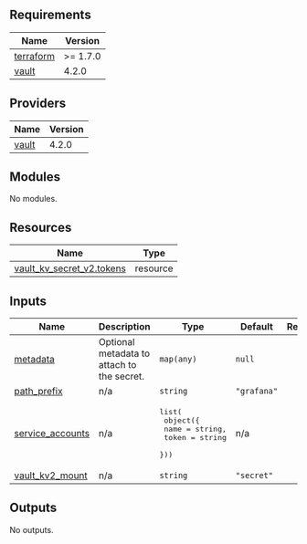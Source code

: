 <!-- BEGIN_TF_DOCS -->
## Requirements

| Name | Version |
|------|---------|
| <a name="requirement_terraform"></a> [terraform](#requirement\_terraform) | >= 1.7.0 |
| <a name="requirement_vault"></a> [vault](#requirement\_vault) | 4.2.0 |

## Providers

| Name | Version |
|------|---------|
| <a name="provider_vault"></a> [vault](#provider\_vault) | 4.2.0 |

## Modules

No modules.

## Resources

| Name | Type |
|------|------|
| [vault_kv_secret_v2.tokens](https://registry.terraform.io/providers/hashicorp/vault/4.2.0/docs/resources/kv_secret_v2) | resource |

## Inputs

| Name | Description | Type | Default | Required |
|------|-------------|------|---------|:--------:|
| <a name="input_metadata"></a> [metadata](#input\_metadata) | Optional metadata to attach to the secret. | `map(any)` | `null` | no |
| <a name="input_path_prefix"></a> [path\_prefix](#input\_path\_prefix) | n/a | `string` | `"grafana"` | no |
| <a name="input_service_accounts"></a> [service\_accounts](#input\_service\_accounts) | n/a | <pre>list(<br>    object({<br>      name  = string,<br>      token = string<br>  }))</pre> | n/a | yes |
| <a name="input_vault_kv2_mount"></a> [vault\_kv2\_mount](#input\_vault\_kv2\_mount) | n/a | `string` | `"secret"` | no |

## Outputs

No outputs.
<!-- END_TF_DOCS -->